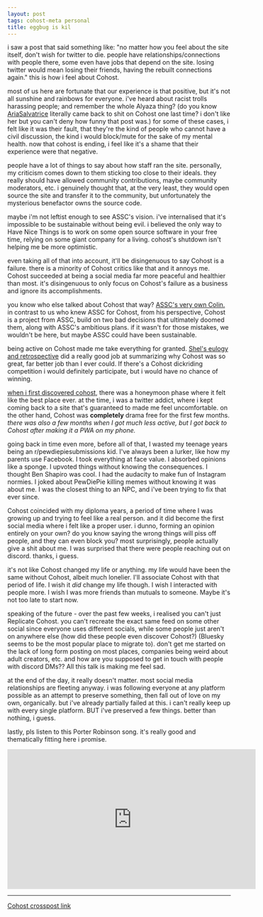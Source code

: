 ```yaml
---
layout: post
tags: cohost-meta personal
title: eggbug is kil
---
```


i saw a post that said something like: "no matter how you feel about the site itself, don't wish for twitter to die. people have relationships/connections with people there, some even have jobs that depend on the site. losing twitter would mean losing their friends, having the rebuilt connections again." this is how i feel about Cohost.

most of us here are fortunate that our experience is that positive, but it's not all sunshine and rainbows for everyone. i've heard about racist trolls harassing people; and remember the whole Alyaza thing? (do you know [AriaSalvatrice](https://cohost.org/AriaSalvatrice/post/7613926-wow-i-have-a-lot-of) literally came back to shit on Cohost one last time? i don't like her but you can't deny how funny that post was.) for some of these cases, i felt like it was their fault, that they're the kind of people who cannot have a civil discussion, the kind i would block/mute for the sake of my mental health. now that cohost is ending, i feel like it's a shame that their experience were that negative.

people have a lot of things to say about how staff ran the site. personally, my criticism comes down to them sticking too close to their ideals. they really should have allowed community contributions, maybe community moderators, etc. i genuinely thought that, at the very least, they would open source the site and transfer it to the community, but unfortunately the mysterious benefactor owns the source code.

maybe i'm not leftist enough to see ASSC's vision. i've internalised that it's impossible to be sustainable without being evil. i believed the only way to Have Nice Things is to work on some open source software in your free time, relying on some giant company for a living. cohost's shutdown isn't helping me be more optimistic.

even taking all of that into account, it'll be disingenuous to say Cohost is a failure. there is a minority of Cohost critics like that and it annoys me. Cohost succeeded at being a social media far more peaceful and healthier than most. it's disingenuous to only focus on Cohost's failure as a business and ignore its accomplishments.

you know who else talked about Cohost that way? [ASSC's very own Colin.](https://gameboat.org/2024/09/10/some-thoughts-on-the-end-of-cohost/) in contrast to us who knew ASSC for Cohost, from his perspective, Cohost is a project from ASSC, build on two bad decisions that ultimately doomed them, along with ASSC's ambitious plans. if it wasn't for those mistakes, we wouldn't be here, but maybe ASSC could have been sustainable.

being active on Cohost made me take everything for granted. [Shel's eulogy and retrospective](https://shelraphen.com/cohost-eulogy-retrospective/) did a really good job at summarizing why Cohost was so great, far better job than I ever could. If there's a Cohost dickriding competition i would definitely participate, but i would have no chance of winning.

[when i first discovered cohost](https://cohost.org/meow-d/post/154037-first-post), there was a honeymoon phase where it felt like the best place ever. at the time, i was a twitter addict, where i kept coming back to a site that's guaranteed to made me feel uncomfortable. on the other hand, Cohost was **completely** drama free for the first few months. _there was also a few months when I got much less active, but I got back to Cohost after making it a PWA on my phone._

going back in time even more, before all of that, I wasted my teenage years being an r/pewdiepiesubmissions kid. I've always been a lurker, like how my parents use Facebook. I took everything at face value. I absorbed opinions like a sponge. I upvoted things without knowing the consequences. I thought Ben Shapiro was cool. I had the audacity to make fun of Instagram normies. I joked about PewDiePie killing memes without knowing it was about me. I was the closest thing to an NPC, and i've been trying to fix that ever since.

Cohost coincided with my diploma years, a period of time where I was growing up and trying to feel like a real person. and it did become the first social media where i felt like a proper user. i dunno, forming an opinion entirely on your own? do you know saying the wrong things will piss off people, and they can even block you? most surprisingly, people actually give a shit about me. I was surprised that there were people reaching out on discord. thanks, i guess.

it's not like Cohost changed my life or anything. my life would have been the same without Cohost, albeit much lonelier. I'll associate Cohost with that period of life. I wish it _did_ change my life though. I wish I interacted with people more. I wish I was more friends than mutuals to someone. Maybe it's not too late to start now.

speaking of the future - over the past few weeks, i realised you can't just Replicate Cohost. you can't recreate the exact same feed on some other social since everyone uses different socials, while some people just aren't on anywhere else (how did these people even discover Cohost?) (Bluesky seems to be the most popular place to migrate to). don't get me started on the lack of long form posting on most places, companies being weird about adult creators, etc. and how are you supposed to get in touch with people with discord DMs?? All this talk is making me feel sad.

at the end of the day, it really doesn't matter. most social media relationships are fleeting anyway. i was following everyone at any platform possible as an attempt to preserve something, then fall out of love on my own, organically. but i've already partially failed at this. i can't really keep up with every single platform. BUT i've preserved a few things. better than nothing, i guess.

lastly, pls listen to this Porter Robinson song. it's really good and thematically fitting here i promise.

<iframe width="560" height="315" src="https://www.youtube.com/embed/3y1gPtOD1N8?si=8rvkZvImwkLGxcoM" title="YouTube video player" frameborder="0" allow="accelerometer; autoplay; clipboard-write; encrypted-media; gyroscope; picture-in-picture; web-share" referrerpolicy="strict-origin-when-cross-origin" allowfullscreen></iframe>

---

[Cohost crosspost link](https://cohost.org/meow-d/post/7867321-blog-link-https)

